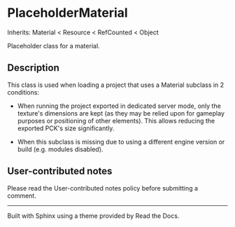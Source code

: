 # PlaceholderMaterial

Inherits: Material < Resource < RefCounted < Object

Placeholder class for a material.

## Description

This class is used when loading a project that uses a Material subclass in 2
conditions:

  * When running the project exported in dedicated server mode, only the texture's dimensions are kept (as they may be relied upon for gameplay purposes or positioning of other elements). This allows reducing the exported PCK's size significantly.

  * When this subclass is missing due to using a different engine version or build (e.g. modules disabled).

## User-contributed notes

Please read the User-contributed notes policy before submitting a comment.

* * *

Built with Sphinx using a theme provided by Read the Docs.

